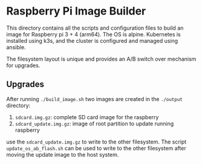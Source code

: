 # Raspberry Pi Image Builder
This directory contains all the scripts and configuration files to build
an image for Raspberry pi 3 + 4 (arm64). The OS is alpine. Kubernetes is installed
using k3s, and the cluster is configured and managed using ansible.

The filesystem layout is unique and provides an A/B switch over mechanism for 
upgrades.

## Upgrades
After running `./build_image.sh` two images are created in the `./output`
directory:
1. `sdcard.img.gz`: complete SD card image for the raspberry
2. `sdcard_update.img.gz`: image of root partition to update running raspberry

use the `sdcard_update.img.gz` to write to the other filesystem.
The script `update_os_ab_flash.sh` can be used to write to the other filesystem
after moving the update image to the host system.
